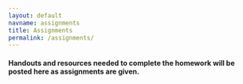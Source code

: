 ```yaml
---
layout: default
navname: assignments
title: Assignments
permalink: /assignments/
---
```


#### Handouts and resources needed to complete the homework will be posted here as assignments are given.